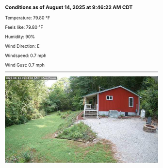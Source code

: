 ### Conditions as of August 14, 2025 at 9:46:22 AM CDT 

Temperature: 79.80 &deg;F

Feels like: 79.80 &deg;F

Humidity: 90%

Wind Direction: E

Windspeed: 0.7 mph

Wind Gust: 0.7 mph

---

<img src="./images/latest.jpeg"/>

